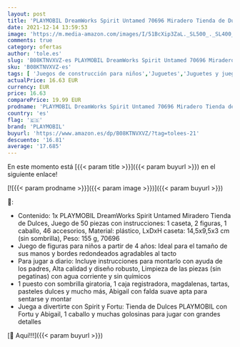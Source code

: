 ```yaml
---
layout: post
title: 'PLAYMOBIL DreamWorks Spirit Untamed 70696 Miradero Tienda de Dulces  A Partir de 4 años'
date: 2021-12-14 13:59:53
image: 'https://m.media-amazon.com/images/I/51BcXip3ZaL._SL500_._SL400_.jpg'
comments: true
category: ofertas
author: 'tole.es'
slug: 'B08KTNVXVZ-es PLAYMOBIL DreamWorks Spirit Untamed 70696 Miradero Tienda...'
sku: 'B08KTNVXVZ-es'
tags: [ 'Juegos de construcción para niños','Juguetes','Juguetes y juegos','Sets de construcción','playmobil', ]
actualPrice: 16.63 EUR
currency: EUR
price: 16.63
comparePrice: 19.99 EUR
prodname: 'PLAYMOBIL DreamWorks Spirit Untamed 70696 Miradero Tienda de Dulces  A Partir de 4 años'
country: 'es'
flag: '🇪🇸'
brand: 'PLAYMOBIL'
buyurl: 'https://www.amazon.es/dp/B08KTNVXVZ/?tag=tolees-21'
descuento: '16.81'
average: '17.685'
---
```


En este momento está [{{< param title >}}]({{< param buyurl >}}) en el siguiente enlace!

[![{{< param prodname >}}]({{< param image >}})]({{< param buyurl >}})

🔎:

- Contenido: 1x PLAYMOBIL DreamWorks Spirit Untamed Miradero Tienda de Dulces, Juego de 50 piezas con instrucciones: 1 caseta, 2 figuras, 1 caballo, 46 accesorios, Material: plástico, LxDxH caseta: 14,5x9,5x3 cm (sin sombrilla), Peso: 155 g, 70696
- Juego de figuras para niños a partir de 4 años: Ideal para el tamaño de sus manos y bordes redondeados agradables al tacto
- Para jugar a diario: Incluye instrucciones para montarlo con ayuda de los padres, Alta calidad y diseño robusto, Limpieza de las piezas (sin pegatinas) con agua corriente y sin químicos
- 1 puesto con sombrilla giratoria, 1 caja registradora, magdalenas, tartas, pasteles dulces y mucho más, Abigail con falda suave apta para sentarse y montar
- Juega a divertirte con Spirit y Fortu: Tienda de Dulces PLAYMOBIL con Fortu y Abigail, 1 caballo y muchas golosinas para jugar con grandes detalles

[🛒 Aquí!!!]({{< param buyurl >}})
